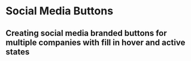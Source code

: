 # Social Media Buttons

## Creating social media branded buttons for multiple companies with fill in hover and active states
